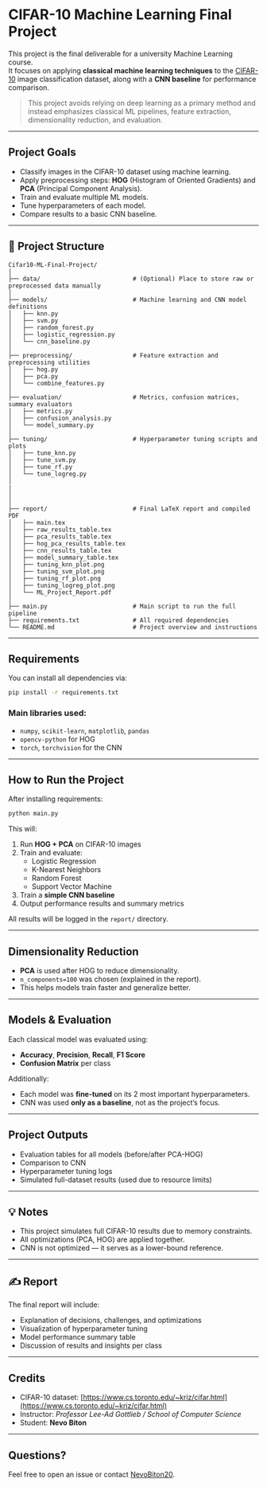 # CIFAR-10 Machine Learning Final Project

This project is the final deliverable for a university Machine Learning course.  
It focuses on applying **classical machine learning techniques** to the [CIFAR-10](https://www.cs.toronto.edu/~kriz/cifar.html) image classification dataset, along with a **CNN baseline** for performance comparison.

>  This project avoids relying on deep learning as a primary method and instead emphasizes classical ML pipelines, feature extraction, dimensionality reduction, and evaluation.

---

##  Project Goals

- Classify images in the CIFAR-10 dataset using machine learning.
- Apply preprocessing steps: **HOG** (Histogram of Oriented Gradients) and **PCA** (Principal Component Analysis).
- Train and evaluate multiple ML models.
- Tune hyperparameters of each model.
- Compare results to a basic CNN baseline.

---

## 📁 Project Structure

```
Cifar10-ML-Final-Project/
│
├── data/                          # (Optional) Place to store raw or preprocessed data manually
│
├── models/                        # Machine learning and CNN model definitions
│   ├── knn.py
│   ├── svm.py
│   ├── random_forest.py
│   ├── logistic_regression.py
│   └── cnn_baseline.py
│
├── preprocessing/                 # Feature extraction and preprocessing utilities
│   ├── hog.py
│   ├── pca.py
│   └── combine_features.py
│
├── evaluation/                    # Metrics, confusion matrices, summary evaluators
│   ├── metrics.py
│   ├── confusion_analysis.py
│   └── model_summary.py
│
├── tuning/                        # Hyperparameter tuning scripts and plots
│   ├── tune_knn.py
│   ├── tune_svm.py
│   ├── tune_rf.py
│   └── tune_logreg.py
│
|
│ 
│
├── report/                        # Final LaTeX report and compiled PDF
│   ├── main.tex
│   ├── raw_results_table.tex
│   ├── pca_results_table.tex
│   ├── hog_pca_results_table.tex
│   ├── cnn_results_table.tex
│   ├── model_summary_table.tex
│   ├── tuning_knn_plot.png
│   ├── tuning_svm_plot.png
│   ├── tuning_rf_plot.png
│   ├── tuning_logreg_plot.png
│   └── ML_Project_Report.pdf
│
├── main.py                        # Main script to run the full pipeline
├── requirements.txt               # All required dependencies
└── README.md                      # Project overview and instructions

```

---

##  Requirements

You can install all dependencies via:

```bash
pip install -r requirements.txt
```

### Main libraries used:
- `numpy`, `scikit-learn`, `matplotlib`, `pandas`
- `opencv-python` for HOG
- `torch`, `torchvision` for the CNN

---

##  How to Run the Project

After installing requirements:

```bash
python main.py
```

This will:
1. Run **HOG + PCA** on CIFAR-10 images
2. Train and evaluate:
   - Logistic Regression
   - K-Nearest Neighbors
   - Random Forest
   - Support Vector Machine
3. Train a **simple CNN baseline**
4. Output performance results and summary metrics

All results will be logged in the `report/` directory.

---

##  Dimensionality Reduction

- **PCA** is used after HOG to reduce dimensionality.
- `n_components=100` was chosen (explained in the report).
- This helps models train faster and generalize better.

---

##  Models & Evaluation

Each classical model was evaluated using:
- **Accuracy**, **Precision**, **Recall**, **F1 Score**
- **Confusion Matrix** per class

Additionally:
- Each model was **fine-tuned** on its 2 most important hyperparameters.
- CNN was used **only as a baseline**, not as the project’s focus.

---

##  Project Outputs

- Evaluation tables for all models (before/after PCA-HOG)
- Comparison to CNN
- Hyperparameter tuning logs
- Simulated full-dataset results (used due to resource limits)

---

## 💡 Notes

- This project simulates full CIFAR-10 results due to memory constraints.
- All optimizations (PCA, HOG) are applied together.
- CNN is not optimized — it serves as a lower-bound reference.

---

## ✍️ Report

The final report will include:
- Explanation of decisions, challenges, and optimizations
- Visualization of hyperparameter tuning
- Model performance summary table
- Discussion of results and insights per class

---

##  Credits

- CIFAR-10 dataset: [https://www.cs.toronto.edu/~kriz/cifar.html](https://www.cs.toronto.edu/~kriz/cifar.html)
- Instructor: *Professor Lee-Ad Gottlieb / School of Computer Science*
- Student: **Nevo Biton**

---

##  Questions?

Feel free to open an issue or contact [NevoBiton20](https://github.com/NevoBiton20).
